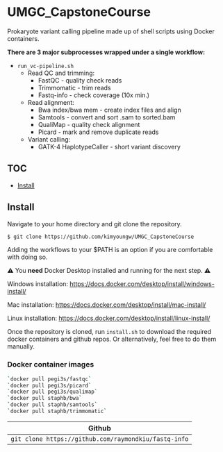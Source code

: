 # UMGC_CapstoneCourse
Prokaryote variant calling pipeline made up of shell scripts using Docker containers.

**There are 3 major subprocesses wrapped under a single workflow:**
* `run_vc-pipeline.sh`
  * Read QC and trimming:
    * FastQC - quality check reads
    * Trimmomatic - trim reads
    * Fastq-info - check coverage (10x min.)
  * Read alignment:
    *  Bwa index/bwa mem - create index files and align
    *  Samtools - convert and sort .sam to sorted.bam
    *  QualiMap - quality check alignment
    *  Picard - mark and remove duplicate reads
  *  Variant calling:
     *  GATK-4 HaplotypeCaller - short variant discovery
## TOC
* [Install](#install)

## Install
Navigate to your home directory and git clone the repository.
```bash
$ git clone https://github.com/kimyoungw/UMGC_CapstoneCourse
```
Adding the workflows to your $PATH is an option if you are comfortable with doing so.

:warning: You **need** Docker Desktop installed and running for the next step. :warning:

Windows installation: https://docs.docker.com/desktop/install/windows-install/

Mac installation: https://docs.docker.com/desktop/install/mac-install/

Linux installation: https://docs.docker.com/desktop/install/linux-install/

Once the repository is cloned, run `install.sh` to download the required docker containers and github repos.
Or alternatively, feel free to do them manually.

### Docker container images
 ```bash                         
`docker pull pegi3s/fastqc`     
`docker pull pegi3s/picard`     
`docker pull pegi3s/qualimap`   
`docker pull staphb/bwa`        
`docker pull staphb/samtools`   
`docker pull staphb/trimmomatic`
```                             

|Github
|-----------------------------------------------------|
| `git clone https://github.com/raymondkiu/fastq-info`| 



